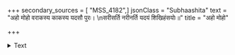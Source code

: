 +++
secondary_sources = [ "MSS_4182",]
jsonClass = "Subhaashita"
text = "अहो मोहो वराकस्य काकस्य यदसौ पुरः।  \nसरीसर्ति नरीनर्ति यदयं शिखिहंसयोः॥"
title = "अहो मोहो"

+++

<details><summary>Text</summary>

अहो मोहो वराकस्य काकस्य यदसौ पुरः।  
सरीसर्ति नरीनर्ति यदयं शिखिहंसयोः॥
</details>
